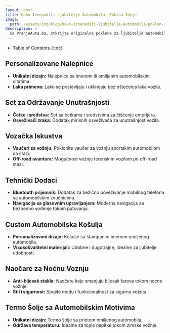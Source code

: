 ```yaml
---
layout: post
title: Kako Iznenaditi Ljubitelje Automobila, Poklon Ideje
image: 
  path: /assets/img/blog/kako-iznenaditi-ljubitelje-automobila-poklon-ideje_pranje-auta-ba.png
description: >
  Sa PranjeAutа.ba, otkrijte originalne poklone za ljubitelje automobila. Iznenadite ih nečim posebnim i korisnim za održavanje i ulepšavanje njihovog četvorotočkaša.
---
```



- Table of Contents
{:toc}


## Personalizovane Nalepnice

- **Unikatni dizajn:** Nalepnice sa imenom ili omiljenim automobilskim citatima.
- **Laka primena:** Lako se postavljaju i uklanjaju bez oštećenja laka vozila.

## Set za Održavanje Unutrašnjosti

- **Četke i sredstva:** Set sa četkama i sredstvima za čišćenje enterijera.
- **Osveživači zraka:** Dodatak mirisnih osveživača za unutrašnjost vozila.

## Vozačka Iskustva

- **Vaučeri za vožnju:** Poklonite vaučer za vožnju sportskim automobilom na stazi.
- **Off-road avantura:** Mogućnost vožnje terenskim vozilom po off-road stazi.

## Tehnički Dodaci

- **Bluetooth prijemnik:** Dodatak za bežično povezivanje mobilnog telefona sa automobilskim zvučnicima.
- **Navigacija sa glasovnim upravljanjem:** Moderna navigacija za bezbedno vođenje tokom putovanja.

## Custom Automobilska Košulja

- **Personalizovani dizajn:** Košulje sa štampanim imenom omiljenog automobila.
- **Visokokvalitetni materijali:** Udobne i dugotrajne, idealne za ljubitelje udobnosti.

## Naočare za Noćnu Voznju

- **Anti-bljesak stakla:** Naočare koje smanjuju bljesak farova tokom noćne vožnje.
- **Stil i sigurnost:** Spojite modu i funkcionalnost za sigurnu vožnju.

## Termo Šolje sa Automobilskim Motivima

- **Unikatni dizajn:** Termo šolje sa printom omiljenog automobila.
- **Održava temperaturu:** Idealne za tople napitke tokom zimske vožnje.